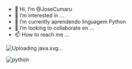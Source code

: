 - 👋 Hi, I’m @JoseCumaru 
- 👀 I’m interested in ...
- 🌱 I’m currently aprendendo linguagem Python
- 💞️ I’m looking to collaborate on ... 
- 📫 How to reach me ...

![Uploading <svg xmlns="http://www.w3.org/2000/svg" viewBox="0 0 254.725 345.38">
  <path fill="#5382a1" d="M82.037 267.101s-13.198 7.675 9.393 10.273c27.369 3.122 41.357 2.674 71.517-3.034 0 0 7.93 4.972 19.004 9.278-67.612 28.978-153.02-1.678-99.914-16.517M73.775 229.288s-14.803 10.957 7.805 13.296c29.236 3.016 52.325 3.263 92.276-4.43 0 0 5.526 5.602 14.215 8.665-81.747 23.904-172.798 1.885-114.296-17.531"/>
  <path fill="#e76f00" d="M143.425 165.143c16.66 19.18-4.377 36.44-4.377 36.44s42.301-21.837 22.874-49.182c-18.144-25.501-32.059-38.172 43.268-81.859 0 0-118.238 29.53-61.765 94.601"/>
  <path fill="#5382a1" d="M232.847 295.07s9.767 8.048-10.757 14.274c-39.026 11.822-162.432 15.392-196.714.47-12.323-5.36 10.787-12.8 18.056-14.361 7.582-1.644 11.914-1.338 11.914-1.338-13.705-9.654-88.582 18.957-38.034 27.151 137.853 22.356 251.292-10.067 215.535-26.196M88.384 190.108s-62.772 14.91-22.23 20.324c17.12 2.292 51.245 1.773 83.031-.89 25.978-2.191 52.063-6.85 52.063-6.85s-9.16 3.922-15.787 8.447c-63.744 16.765-186.886 8.966-151.435-8.182 29.981-14.493 54.358-12.849 54.358-12.849M200.99 253.05c64.798-33.671 34.838-66.03 13.926-61.67-5.126 1.067-7.411 1.991-7.411 1.991s1.903-2.98 5.537-4.27c41.37-14.545 73.187 42.896-13.355 65.647 0 0 1.003-.896 1.303-1.697"/>
  <path fill="#e76f00" d="M161.922 0s35.887 35.899-34.037 91.1c-56.071 44.282-12.786 69.53-.023 98.377-32.73-29.53-56.75-55.526-40.635-79.72C110.879 74.242 176.4 57.023 161.922 0"/>
  <path fill="#5382a1" d="M94.751 344.294c62.2 3.981 157.712-2.21 159.974-31.64 0 0-4.348 11.157-51.404 20.018-53.087 9.99-118.564 8.824-157.399 2.42.001 0 7.95 6.58 48.83 9.202"/>
</svg>
java.svg…]()

![python](https://github.com/JoseCumaru/JoseCumaru/assets/105247629/c52659d2-7c4d-4539-8063-c6b3121566ec)
